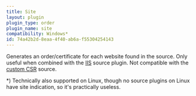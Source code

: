 ```yaml
---
title: Site
layout: plugin
plugin_type: order
plugin_name: site
compatibility: Windows*
id: 74a42b2d-8eaa-4f40-ab6a-f55304254143
---
```

Generates an order/certificate for each website found in the source. Only useful when combined with the [IIS](/reference/plugins/source/IIS) source plugin. Not compatible with the [custom CSR](/reference/plugins/source/csr) source.

*) Technically also supported on Linux, though no source plugins on Linux have site indication, so it's practically useless.